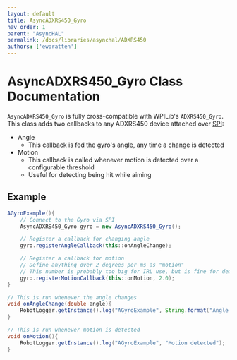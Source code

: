 ```yaml
---
layout: default
title: AsyncADXRS450_Gyro
nav_order: 1
parent: "AsyncHAL"
permalink: /docs/libraries/asynchal/ADXRS450
authors: ['ewpratten']
---
```


# AsyncADXRS450_Gyro Class Documentation

`AsyncADXRS450_Gyro` is fully cross-compatible with WPILib's `ADXRS450_Gyro`. This class adds two callbacks to any ADXRS450 device attached over [SPI](https://en.wikipedia.org/wiki/Serial_Peripheral_Interface):

 - Angle
   - This callback is fed the gyro's angle, any time a change is detected
 - Motion
   - This callback is called whenever motion is detected over a configurable threshold
   - Useful for detecting being hit while aiming

## Example
```java
AGyroExample(){
    // Connect to the Gyro via SPI
    AsyncADXRS450_Gyro gyro = new AsyncADXRS450_Gyro();

    // Register a callback for changing angle
    gyro.registerAngleCallback(this::onAngleChange);

    // Register a callback for motion
    // Define anything over 2 degrees per ms as "motion"
    // This number is probably too big for IRL use, but is fine for demonstration
    gyro.registerMotionCallback(this::onMotion, 2.0);
}

// This is run whenever the angle changes
void onAngleChange(double angle){
    RobotLogger.getInstance().log("AGyroExample", String.format("Angle changed to %.2f", angle));
}

// This is run whenever motion is detected
void onMotion(){
    RobotLogger.getInstance().log("AGyroExample", "Motion detected");
}
```